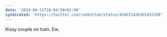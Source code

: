 ```yaml
---
date: '2014-04-11T18:04:50+01:00'
syndicated: 'https://twitter.com/roobottom/status/454671426365452288'
---
```

Kissy couple on train. Ew.

